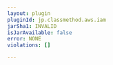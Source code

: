 ```yaml
---
layout: plugin
pluginId: jp.classmethod.aws.iam
jarSha1: INVALID
isJarAvailable: false
error: NONE
violations: []

---
```

